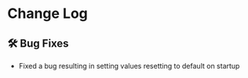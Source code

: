 # Change Log

## :hammer_and_wrench: Bug Fixes

- Fixed a bug resulting in setting values resetting to default on startup
